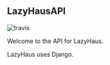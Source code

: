 ## LazyHausAPI
![travis](https://travis-ci.org/LazyHaus/API.svg?branch=development)

Welcome to the API for LazyHaus.

LazyHaus uses Django.
